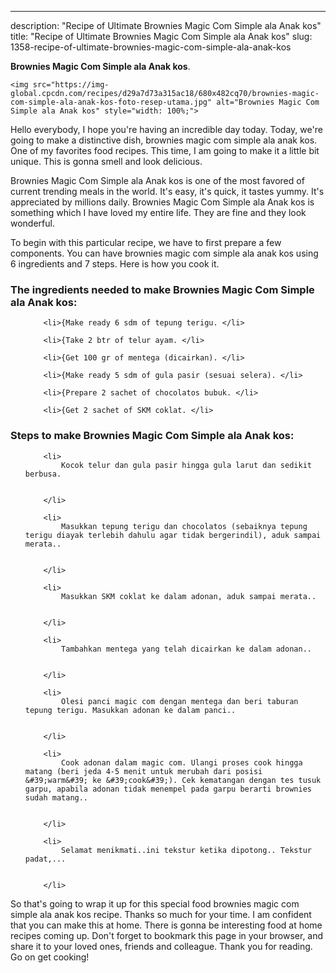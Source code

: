 ---
description: "Recipe of Ultimate Brownies Magic Com Simple ala Anak kos"
title: "Recipe of Ultimate Brownies Magic Com Simple ala Anak kos"
slug: 1358-recipe-of-ultimate-brownies-magic-com-simple-ala-anak-kos

<p>
	<strong>Brownies Magic Com Simple ala Anak kos</strong>. 
	
</p>
<p>
	
	<img src="https://img-global.cpcdn.com/recipes/d29a7d73a315ac18/680x482cq70/brownies-magic-com-simple-ala-anak-kos-foto-resep-utama.jpg" alt="Brownies Magic Com Simple ala Anak kos" style="width: 100%;">
	
	
</p>
<p>
	Hello everybody, I hope you're having an incredible day today. Today, we're going to make a distinctive dish, brownies magic com simple ala anak kos. One of my favorites food recipes. This time, I am going to make it a little bit unique. This is gonna smell and look delicious.
</p>
	
<p>
	
</p>
<p>
	Brownies Magic Com Simple ala Anak kos is one of the most favored of current trending meals in the world. It's easy, it's quick, it tastes yummy. It's appreciated by millions daily. Brownies Magic Com Simple ala Anak kos is something which I have loved my entire life. They are fine and they look wonderful.
</p>

<p>
To begin with this particular recipe, we have to first prepare a few components. You can have brownies magic com simple ala anak kos using 6 ingredients and 7 steps. Here is how you cook it.
</p>

<h3>The ingredients needed to make Brownies Magic Com Simple ala Anak kos:</h3>

<ol>
	
		<li>{Make ready 6 sdm of tepung terigu. </li>
	
		<li>{Take 2 btr of telur ayam. </li>
	
		<li>{Get 100 gr of mentega (dicairkan). </li>
	
		<li>{Make ready 5 sdm of gula pasir (sesuai selera). </li>
	
		<li>{Prepare 2 sachet of chocolatos bubuk. </li>
	
		<li>{Get 2 sachet of SKM coklat. </li>
	
</ol>
<p>
	
</p>

<h3>Steps to make Brownies Magic Com Simple ala Anak kos:</h3>

<ol>
	
		<li>
			Kocok telur dan gula pasir hingga gula larut dan sedikit berbusa.
			
			
		</li>
	
		<li>
			Masukkan tepung terigu dan chocolatos (sebaiknya tepung terigu diayak terlebih dahulu agar tidak bergerindil), aduk sampai merata..
			
			
		</li>
	
		<li>
			Masukkan SKM coklat ke dalam adonan, aduk sampai merata..
			
			
		</li>
	
		<li>
			Tambahkan mentega yang telah dicairkan ke dalam adonan..
			
			
		</li>
	
		<li>
			Olesi panci magic com dengan mentega dan beri taburan tepung terigu. Masukkan adonan ke dalam panci..
			
			
		</li>
	
		<li>
			Cook adonan dalam magic com. Ulangi proses cook hingga matang (beri jeda 4-5 menit untuk merubah dari posisi &#39;warm&#39; ke &#39;cook&#39;). Cek kematangan dengan tes tusuk garpu, apabila adonan tidak menempel pada garpu berarti brownies sudah matang..
			
			
		</li>
	
		<li>
			Selamat menikmati..ini tekstur ketika dipotong.. Tekstur padat,...
			
			
		</li>
	
</ol>

<p>
	
</p>

<p>
	So that's going to wrap it up for this special food brownies magic com simple ala anak kos recipe. Thanks so much for your time. I am confident that you can make this at home. There is gonna be interesting food at home recipes coming up. Don't forget to bookmark this page in your browser, and share it to your loved ones, friends and colleague. Thank you for reading. Go on get cooking!
</p>
